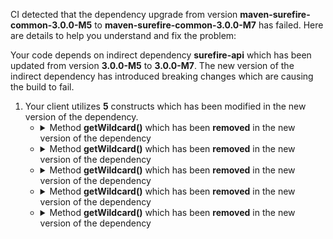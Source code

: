 CI detected that the dependency upgrade from version **maven-surefire-common-3.0.0-M5** to **maven-surefire-common-3.0.0-M7** has failed. Here are details to help you understand and fix the problem:

Your code depends on indirect dependency **surefire-api** which has been updated from version **3.0.0-M5** to **3.0.0-M7**. The new version of the indirect dependency has introduced breaking changes which are causing the build to fail.
1. Your client utilizes **5** constructs which has been modified in the new version of the dependency.
   * <details>
        <summary>Method <b>getWildcard()</b> which has been <b>removed</b> in the new version of the dependency</summary>
            
        * <details>
          <summary>The failure is identified from the logs generated in the build process. </summary>
          
            *   >[[ERROR] /flacoco/src/main/java/fr/spoonlabs/flacoco/core/test/strategies/classloader/finder/classes/impl/SourceFolderFinder.java:[25,97] cannot find symbol<br>&nbsp;&nbsp;&nbsp;&nbsp;  symbol:   method getWildcard()
  location: class org.apache.maven.surefire.api.testset.TestListResolver
](https://github.com/chains-project/breaking-good/actions/runs/8110103454/job/22166641300#step:4:1073)
            *   An error was detected in line 25 which is making use of an outdated API.
             ``` java
             25   org.apache.maven.surefire.api.testset.TestListResolver.getWildcard();
            ```

          </details>
            
     </details>
   * <details>
        <summary>Method <b>getWildcard()</b> which has been <b>removed</b> in the new version of the dependency</summary>
            
        * <details>
          <summary>The failure is identified from the logs generated in the build process. </summary>
          
            *   >[[ERROR] /flacoco/src/main/java/fr/spoonlabs/flacoco/core/coverage/framework/TestFrameworkStrategy.java:[92,119] cannot find symbol<br>&nbsp;&nbsp;&nbsp;&nbsp;  symbol:   method getWildcard()
  location: class org.apache.maven.surefire.api.testset.TestListResolver
](https://github.com/chains-project/breaking-good/actions/runs/8110103454/job/22166641300#step:4:1076)
            *   An error was detected in line 92 which is making use of an outdated API.
             ``` java
             92   org.apache.maven.surefire.api.testset.TestListResolver.getWildcard();
            ```

          </details>
            
     </details>
   * <details>
        <summary>Method <b>getWildcard()</b> which has been <b>removed</b> in the new version of the dependency</summary>
            
        * <details>
          <summary>The failure is identified from the logs generated in the build process. </summary>
          
            *   >[[ERROR] /flacoco/src/main/java/fr/spoonlabs/flacoco/core/coverage/framework/TestFrameworkStrategy.java:[97,127] cannot find symbol<br>&nbsp;&nbsp;&nbsp;&nbsp;  symbol:   method getWildcard()
  location: class org.apache.maven.surefire.api.testset.TestListResolver
](https://github.com/chains-project/breaking-good/actions/runs/8110103454/job/22166641300#step:4:1077)
            *   An error was detected in line 97 which is making use of an outdated API.
             ``` java
             97   org.apache.maven.surefire.api.testset.TestListResolver.getWildcard();
            ```

          </details>
            
     </details>
   * <details>
        <summary>Method <b>getWildcard()</b> which has been <b>removed</b> in the new version of the dependency</summary>
            
        * <details>
          <summary>The failure is identified from the logs generated in the build process. </summary>
          
            *   >[[ERROR] /flacoco/src/main/java/fr/spoonlabs/flacoco/core/coverage/CoverageMatrix.java:[205,101] cannot find symbol<br>&nbsp;&nbsp;&nbsp;&nbsp;  symbol:   method getWildcard()
  location: class org.apache.maven.surefire.api.testset.TestListResolver
](https://github.com/chains-project/breaking-good/actions/runs/8110103454/job/22166641300#step:4:1075)
            *   An error was detected in line 205 which is making use of an outdated API.
             ``` java
             205   org.apache.maven.surefire.api.testset.TestListResolver.getWildcard();
            ```

          </details>
            
     </details>
   * <details>
        <summary>Method <b>getWildcard()</b> which has been <b>removed</b> in the new version of the dependency</summary>
            
        * <details>
          <summary>The failure is identified from the logs generated in the build process. </summary>
          
            *   >[[ERROR] /flacoco/src/main/java/fr/spoonlabs/flacoco/core/coverage/CoverageMatrix.java:[199,101] cannot find symbol<br>&nbsp;&nbsp;&nbsp;&nbsp;  symbol:   method getWildcard()
  location: class org.apache.maven.surefire.api.testset.TestListResolver
](https://github.com/chains-project/breaking-good/actions/runs/8110103454/job/22166641300#step:4:1074)
            *   An error was detected in line 199 which is making use of an outdated API.
             ``` java
             199   org.apache.maven.surefire.api.testset.TestListResolver.getWildcard();
            ```

          </details>
            
     </details>


